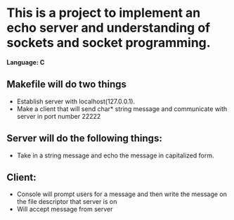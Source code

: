 This is a project to implement an echo server and understanding of sockets and socket programming.
============
**Language: C**



Makefile will do two things
---
* Establish server with localhost(127.0.0.1).
* Make a client that will send char* string message and communicate with server in port number 22222

Server will do the following things:
---
* Take in a string message and echo the message in capitalized form. 

Client:
---
* Console will prompt users for a message and then write the message on the file descriptor that server is on
* Will accept message from server






